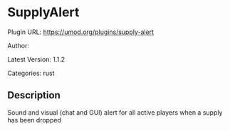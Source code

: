 # SupplyAlert

Plugin URL: https://umod.org/plugins/supply-alert

Author: 

Latest Version: 1.1.2

Categories: rust

## Description

Sound and visual (chat and GUI) alert for all active players when a supply has been dropped
